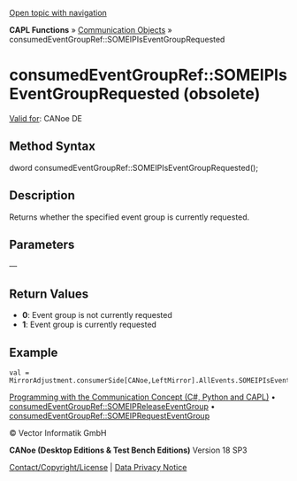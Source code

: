 [Open topic with navigation](../../../../../CANoeDEFamily.htm#Topics/CAPLFunctions/CommunicationObjects/Methods/CAPLfunctionConsumedEventGroupRefSOMEIPIsEventGroupRequested.md)

**CAPL Functions** » [Communication Objects](../CAPLfunctionsCOOverview.md) » consumedEventGroupRef::SOMEIPIsEventGroupRequested

# consumedEventGroupRef::SOMEIPIsEventGroupRequested (obsolete)

[Valid for](../../../Shared/FeatureAvailability.md):  CANoe DE

## Method Syntax

dword consumedEventGroupRef::SOMEIPIsEventGroupRequested();

## Description

Returns whether the specified event group is currently requested.

## Parameters

—

## Return Values

- **0**: Event group is not currently requested
- **1**: Event group is currently requested

## Example

```plaintext
val = MirrorAdjustment.consumerSide[CANoe,LeftMirror].AllEvents.SOMEIPIsEventGroupRequested();
```

[Programming with the Communication Concept (C#, Python and CAPL)](../../../CANoeCANalyzer/CommunicationConcept/Programming/CCP.md) • [consumedEventGroupRef::SOMEIPReleaseEventGroup](CAPLfunctionConsumedEventGroupRefSOMEIPReleaseEventGroup.md) • [consumedEventGroupRef::SOMEIPRequestEventGroup](CAPLfunctionConsumedEventGroupRefSOMEIPRequestEventGroup.md)

© Vector Informatik GmbH

**CANoe (Desktop Editions & Test Bench Editions)** Version 18 SP3

[Contact/Copyright/License](../../../Shared/ContactCopyrightLicense.md) | [Data Privacy Notice](https://www.vector.com/int/en/company/get-info/privacy-policy/)